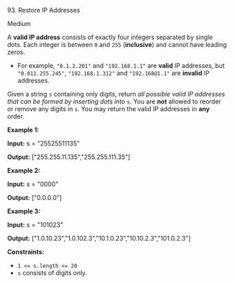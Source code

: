 93\. Restore IP Addresses

Medium

A **valid IP address** consists of exactly four integers separated by single dots. Each integer is between `0` and `255` (**inclusive**) and cannot have leading zeros.

*   For example, `"0.1.2.201"` and `"192.168.1.1"` are **valid** IP addresses, but `"0.011.255.245"`, `"192.168.1.312"` and `"192.168@1.1"` are **invalid** IP addresses.

Given a string `s` containing only digits, return _all possible valid IP addresses that can be formed by inserting dots into_ `s`. You are **not** allowed to reorder or remove any digits in `s`. You may return the valid IP addresses in **any** order.

**Example 1:**

**Input:** s = "25525511135"

**Output:** ["255.255.11.135","255.255.111.35"]

**Example 2:**

**Input:** s = "0000"

**Output:** ["0.0.0.0"]

**Example 3:**

**Input:** s = "101023"

**Output:** ["1.0.10.23","1.0.102.3","10.1.0.23","10.10.2.3","101.0.2.3"]

**Constraints:**

*   `1 <= s.length <= 20`
*   `s` consists of digits only.